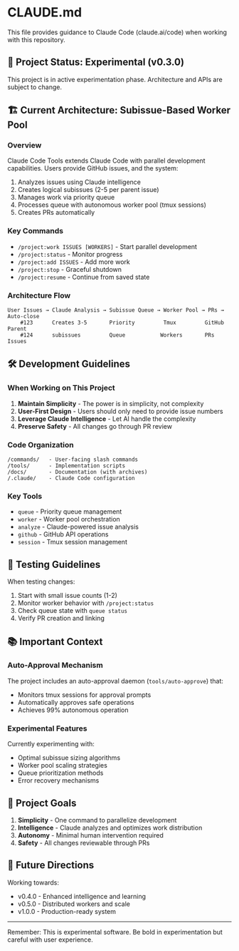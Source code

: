 # CLAUDE.md

This file provides guidance to Claude Code (claude.ai/code) when working with this repository.

## 🚧 Project Status: Experimental (v0.3.0)

This project is in active experimentation phase. Architecture and APIs are subject to change.

## 🏗️ Current Architecture: Subissue-Based Worker Pool

### Overview
Claude Code Tools extends Claude Code with parallel development capabilities. Users provide GitHub issues, and the system:
1. Analyzes issues using Claude intelligence
2. Creates logical subissues (2-5 per parent issue)
3. Manages work via priority queue
4. Processes queue with autonomous worker pool (tmux sessions)
5. Creates PRs automatically

### Key Commands
- `/project:work ISSUES [WORKERS]` - Start parallel development
- `/project:status` - Monitor progress
- `/project:add ISSUES` - Add more work
- `/project:stop` - Graceful shutdown
- `/project:resume` - Continue from saved state

### Architecture Flow
```
User Issues → Claude Analysis → Subissue Queue → Worker Pool → PRs → Auto-close
    #123      Creates 3-5       Priority         Tmux         GitHub   Parent
    #124      subissues         Queue           Workers       PRs      Issues
```

## 🛠️ Development Guidelines

### When Working on This Project
1. **Maintain Simplicity** - The power is in simplicity, not complexity
2. **User-First Design** - Users should only need to provide issue numbers
3. **Leverage Claude Intelligence** - Let AI handle the complexity
4. **Preserve Safety** - All changes go through PR review

### Code Organization
```
/commands/   - User-facing slash commands
/tools/      - Implementation scripts
/docs/       - Documentation (with archives)
/.claude/    - Claude Code configuration
```

### Key Tools
- `queue` - Priority queue management
- `worker` - Worker pool orchestration
- `analyze` - Claude-powered issue analysis
- `github` - GitHub API operations
- `session` - Tmux session management

## 🧪 Testing Guidelines

When testing changes:
1. Start with small issue counts (1-2)
2. Monitor worker behavior with `/project:status`
3. Check queue state with `queue status`
4. Verify PR creation and linking

## 📚 Important Context

### Auto-Approval Mechanism
The project includes an auto-approval daemon (`tools/auto-approve`) that:
- Monitors tmux sessions for approval prompts
- Automatically approves safe operations
- Achieves 99% autonomous operation

### Experimental Features
Currently experimenting with:
- Optimal subissue sizing algorithms
- Worker pool scaling strategies
- Queue prioritization methods
- Error recovery mechanisms

## 🎯 Project Goals

1. **Simplicity** - One command to parallelize development
2. **Intelligence** - Claude analyzes and optimizes work distribution
3. **Autonomy** - Minimal human intervention required
4. **Safety** - All changes reviewable through PRs

## 🚀 Future Directions

Working towards:
- v0.4.0 - Enhanced intelligence and learning
- v0.5.0 - Distributed workers and scale
- v1.0.0 - Production-ready system

---

Remember: This is experimental software. Be bold in experimentation but careful with user experience.